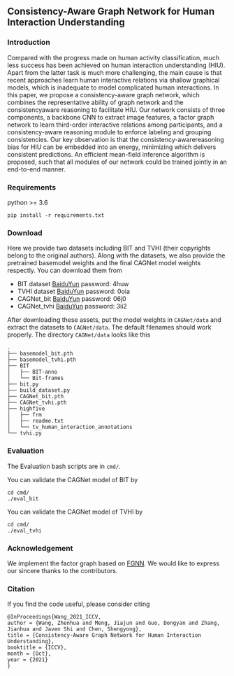 ##  Consistency-Aware Graph Network for Human Interaction Understanding

### Introduction
Compared with the progress made on human activity
classification, much less success has been achieved on human interaction understanding (HIU). Apart from the latter
task is much more challenging, the main cause is that recent approaches learn human interactive relations via shallow graphical models, which is inadequate to model complicated human interactions. In this paper, we propose a
consistency-aware graph network, which combines the representative ability of graph network and the consistencyaware reasoning to facilitate HIU. Our network consists of
three components, a backbone CNN to extract image features, a factor graph network to learn third-order interactive relations among participants, and a consistency-aware
reasoning module to enforce labeling and grouping consistencies. Our key observation is that the consistency-awarereasoning bias for HIU can be embedded into an energy,
minimizing which delivers consistent predictions. An efficient mean-field inference algorithm is proposed, such that
all modules of our network could be trained jointly in an
end-to-end manner.

### Requirements
python >= 3.6
```commandline
pip install -r requirements.txt
```

### Download
Here we provide two datasets including BIT and TVHI (their copyrights belong to the original authors). Along with the datasets, we also provide
the pretrained basemodel weights and the final CAGNet model weights respectly. You can download them from

- BIT dataset [BaiduYun](https://pan.baidu.com/s/1hYQch02aJQN1dmWmQy25Yg) password: 4huw
- TVHI dataset [BaiduYun](https://pan.baidu.com/s/1f41VhH1LUlxrf1UhFqRnmw)  password: 0oia
- CAGNet_bit [BaiduYun](https://pan.baidu.com/s/18YAWt0Jgd9mhpAPOi9iOFg)  password: 06j0
- CAGNet_tvhi [BaiduYun](https://pan.baidu.com/s/12j9eZ4Wniit9vKOKbunqPA)  password: 3ii2

After downloading these assets, put the model weights in `CAGNet/data` and extract the datasets to `CAGNet/data`. 
The default filenames should work properly. The directory `CAGNet/data` looks like this
```commandline
.
├── basemodel_bit.pth
├── basemodel_tvhi.pth
├── BIT
│   ├── BIT-anno
│   └── Bit-frames
├── bit.py
├── build_dataset.py
├── CAGNet_bit.pth
├── CAGNet_tvhi.pth
├── highfive
│   ├── frm
│   ├── readme.txt
│   └── tv_human_interaction_annotations
└── tvhi.py

```

### Evaluation
The Evaluation bash scripts are in `cmd/`.

You can validate the CAGNet model of BIT by 
```commandline
cd cmd/ 
./eval_bit
```

You can validate the CAGNet model of TVHI by
```commandline
cd cmd/
./eval_tvhi
```

### Acknowledgement
We implement the factor graph based on [FGNN](https://github.com/zzhang1987/Factor-Graph-Neural-Network). We would like to express our sincere thanks to the contributors.

### Citation
If you find the code useful, please consider citing
```
@InProceedings{Wang_2021_ICCV,
author = {Wang, Zhenhua and Meng, Jiajun and Guo, Dongyan and Zhang, Jianhua and Javen Shi and Chen, Shengyong},
title = {Consistency-Aware Graph Network for Human Interaction Understanding},
booktitle = {ICCV},
month = {Oct},
year = {2021}
}
```
